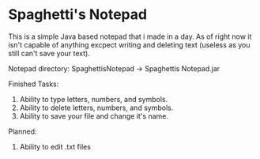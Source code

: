 # Spaghetti's Notepad
This is a simple Java based notepad that i made in a day.
As of right now it isn't capable of anything excpect writing and deleting text (useless as you still can't save your text).

Notepad directory: SpaghettisNotepad -> Spaghettis Notepad.jar


Finished Tasks:
  1. Ability to type letters, numbers, and symbols.
  2. Ability to delete letters, numbers, and symbols.
  3. Ability to save your file and change it's name.

Planned:
  1. Ability to edit .txt files
